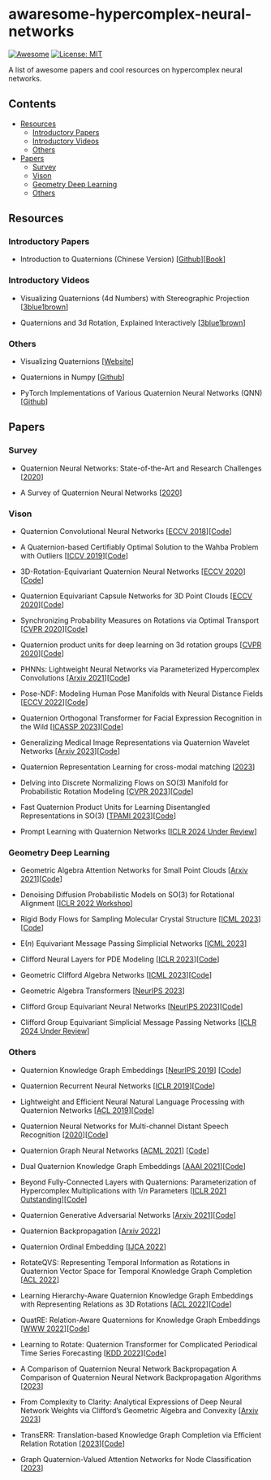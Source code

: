 # awaresome-hypercomplex-neural-networks
[![Awesome](https://cdn.rawgit.com/sindresorhus/awesome/d7305f38d29fed78fa85652e3a63e154dd8e8829/media/badge.svg)](https://github.com/AngxiaoYue/awaresome-hypercomplex-neural-networks) 
[![License: MIT](https://img.shields.io/badge/License-MIT-green.svg)](https://opensource.org/licenses/MIT) 

A list of awesome papers and cool resources on hypercomplex neural networks.

## Contents
- [Resources](#resources)
  - [Introductory Papers](#introductory-papers)
  - [Introductory Videos](#introductory-videos)
  - [Others](#others)
- [Papers](#papers)
  - [Survey](#survey)
  - [Vison](#vision)
  - [Geometry Deep Learning](#geometry-deep-learning)
  - [Others](#others)


## Resources
### Introductory Papers
- Introduction to Quaternions (Chinese Version) [[Github](https://github.com/Krasjet/quaternion)][[Book](https://krasjet.github.io/quaternion/quaternion.pdf)]

### Introductory Videos
- Visualizing Quaternions (4d Numbers) with Stereographic Projection [[3blue1brown](https://www.youtube.com/watch?v=d4EgbgTm0Bg)]

- Quaternions and 3d Rotation, Explained Interactively [[3blue1brown](https://www.youtube.com/watch?v=zjMuIxRvygQ&t=190s)]
 
### Others
- Visualizing Quaternions [[Website](https://eater.net/quaternions)]

- Quaternions in Numpy [[Github](https://github.com/moble/quaternion)]

- PyTorch Implementations of Various Quaternion Neural Networks (QNN) [[Github](https://github.com/Orkis-Research/Pytorch-Quaternion-Neural-Networks)]

## Papers
### Survey
- Quaternion Neural Networks: State-of-the-Art and Research Challenges [[2020](https://link.springer.com/chapter/10.1007/978-3-030-62365-4_43)]

- A Survey of Quaternion Neural Networks [[2020](https://link.springer.com/article/10.1007/s10462-019-09752-1)]

### Vison
- Quaternion Convolutional Neural Networks [[ECCV 2018](https://openaccess.thecvf.com/content_ECCV_2018/papers/Xuanyu_Zhu_Quaternion_Convolutional_Neural_ECCV_2018_paper.pdf)][[Code](https://github.com/XYZ387/QuaternionCNN_Keras)]

- A Quaternion-based Certifiably Optimal Solution to the Wahba Problem with Outliers [[ICCV 2019](https://arxiv.org/pdf/1905.12536v4.pdf)][[Code](https://github.com/MIT-SPARK/TEASER-plusplus)]

- 3D-Rotation-Equivariant Quaternion Neural Networks [[ECCV 2020](https://arxiv.org/abs/1911.09040)][[Code](https://github.com/ada-shen/REQNN)]

- Quaternion Equivariant Capsule Networks for 3D Point Clouds [[ECCV 2020](https://arxiv.org/abs/1912.12098)][[Code](https://github.com/tolgabirdal/qecnetworks)]

- Synchronizing Probability Measures on Rotations via Optimal Transport [[CVPR 2020](https://arxiv.org/pdf/2004.00663.pdf)][[Code](https://github.com/MichaelArbel/OT-sync)]

- Quaternion product units for deep learning on 3d rotation groups [[CVPR 2020](https://openaccess.thecvf.com/content_CVPR_2020/papers/Zhang_Quaternion_Product_Units_for_Deep_Learning_on_3D_Rotation_Groups_CVPR_2020_paper.pdf)][[Code](https://github.com/IICNELAB/qpu_code)]

- PHNNs: Lightweight Neural Networks via Parameterized Hypercomplex Convolutions [[Arxiv 2021](https://arxiv.org/abs/2110.04176)][[Code](https://github.com/elegan23/hypernets)]

- Pose-NDF: Modeling Human Pose Manifolds with Neural Distance Fields [[ECCV 2022](https://arxiv.org/pdf/2207.13807.pdf)][[Code](https://github.com/garvita-tiwari/PoseNDF)]

- Quaternion Orthogonal Transformer for Facial Expression Recognition in the Wild [[ICASSP 2023](https://arxiv.org/abs/2303.07831)][[Code](https://github.com/gabrella/qot)]

- Generalizing Medical Image Representations via Quaternion Wavelet Networks [[Arxiv 2023](https://arxiv.org/pdf/2310.10224.pdf)][[Code](https://github.com/ispamm/QWT)]

- Quaternion Representation Learning for cross-modal matching [[2023](https://www.sciencedirect.com/science/article/abs/pii/S0950705123002551)]

- Delving into Discrete Normalizing Flows on SO($3$) Manifold for Probabilistic Rotation Modeling [[CVPR 2023](https://openaccess.thecvf.com/content/CVPR2023/papers/Liu_Delving_Into_Discrete_Normalizing_Flows_on_SO3_Manifold_for_Probabilistic_CVPR_2023_paper.pdf)][[Code](https://github.com/PKU-EPIC/RotationNormFlow)]

- Fast Quaternion Product Units for Learning Disentangled Representations in SO($3$) [[TPAMI 2023](https://scholar.google.com/citations?view_op=view_citation&hl=zh-CN&user=7gYVOO8AAAAJ&cstart=20&pagesize=80&citation_for_view=7gYVOO8AAAAJ:hzvVvKpMvx4C)][[Code](https://github.com/SuferQin/Fast-QPU)]

- Prompt Learning with Quaternion Networks [[ICLR 2024 Under Review](https://openreview.net/forum?id=dKlxDx2SoS)]

### Geometry Deep Learning
- Geometric Algebra Attention Networks for Small Point Clouds [[Arxiv 2021](https://arxiv.org/abs/2110.02393)][[Code](https://github.com/klarh/flowws-keras-geometry)]
  
- Denoising Diffusion Probabilistic Models on SO($3$) for Rotational Alignment [[ICLR 2022 Workshop](https://openreview.net/forum?id=BY88eBbkpe5)]

- Rigid Body Flows for Sampling Molecular Crystal Structure [[ICML 2023](https://arxiv.org/pdf/2301.11355.pdf)][[Code](https://github.com/noegroup/rigid-flows)]

- E($n$) Equivariant Message Passing Simplicial Networks [[ICML 2023](https://arxiv.org/abs/2305.07100)]

- Clifford Neural Layers for PDE Modeling [[ICLR 2023](https://arxiv.org/abs/2209.04934)][[Code](https://github.com/microsoft/pdearena)]

- Geometric Clifford Algebra Networks [[ICML 2023](https://arxiv.org/pdf/2302.06594.pdf)][[Code](https://github.com/microsoft/pdearena)]

- Geometric Algebra Transformers [[NeurIPS 2023](https://arxiv.org/pdf/2305.18415.pdf)]

- Clifford Group Equivariant Neural Networks [[NeurIPS 2023](https://arxiv.org/pdf/2305.11141v5.pdf)][[Code](https://github.com/DavidRuhe/clifford-group-equivariant-neural-networks)]

- Clifford Group Equivariant Simplicial Message Passing Networks [[ICLR 2024 Under Review](https://openreview.net/forum?id=Zz594UBNOH)]
### Others
- Quaternion Knowledge Graph Embeddings [[NeurIPS 2019](https://proceedings.neurips.cc/paper_files/paper/2019/file/d961e9f236177d65d21100592edb0769-Paper.pdf)] [[Code](https://github.com/cheungdaven/QuatE)]

- Quaternion Recurrent Neural Networks [[ICLR 2019](https://arxiv.org/pdf/1806.04418.pdf)][[Code](https://github.com/mravanelli/pytorch-kaldi)]

- Lightweight and Efficient Neural Natural Language Processing with Quaternion Networks [[ACL 2019](https://arxiv.org/abs/1906.04393)][[Code](https://github.com/vanzytay/QuaternionTransformers)]

- Quaternion Neural Networks for Multi-channel Distant Speech Recognition [[2020](https://arxiv.org/pdf/2005.08566v2.pdf)][[Code](https://github.com/mravanelli/pytorch-kaldi)]

- Quaternion Graph Neural Networks [[ACML 2021](https://proceedings.mlr.press/v157/nguyen21a/nguyen21a.pdf)] [[Code](https://github.com/daiquocnguyen/QGNN)]

- Dual Quaternion Knowledge Graph Embeddings [[AAAI 2021](https://ojs.aaai.org/index.php/AAAI/article/view/16850)][[Code](https://github.com/Lion-ZS/DualE)]

- Beyond Fully-Connected Layers with Quaternions: Parameterization of Hypercomplex Multiplications with $1/n$ Parameters [[ICLR 2021 Outstanding](https://arxiv.org/abs/2102.08597)][[Code](https://github.com/demegire/Parameterization-of-Hypercomplex-Multiplications)]

- Quaternion Generative Adversarial Networks [[Arxiv 2021](https://arxiv.org/abs/2104.09630)][[Code](https://github.com/eleGAN23/QGAN)]

- Quaternion Backpropagation [[Arxiv 2022](https://arxiv.org/abs/2212.13082)]

- Quaternion Ordinal Embedding [[IJCA 2022](https://www.ijcai.org/proceedings/2022/0287.pdf)]

- RotateQVS: Representing Temporal Information as Rotations in Quaternion Vector Space for Temporal Knowledge Graph Completion [[ACL 2022](https://aclanthology.org/2022.acl-long.402.pdf)]

- Learning Hierarchy-Aware Quaternion Knowledge Graph Embeddings with Representing Relations as 3D Rotations [[ACL 2022](https://aclanthology.org/2022.coling-1.175.pdf)][[Code](https://github.com/jinfa/hrqe)]

- QuatRE: Relation-Aware Quaternions for Knowledge Graph Embeddings [[WWW 2022](https://arxiv.org/pdf/2009.12517v2.pdf)][[Code](https://github.com/daiquocnguyen/QuatRE)]

- Learning to Rotate: Quaternion Transformer for Complicated Periodical Time Series Forecasting [[KDD 2022](https://dl.acm.org/doi/abs/10.1145/3534678.3539234)][[Code](https://github.com/DAMO-DI-ML/KDD2022-Quatformer)]

- A Comparison of Quaternion Neural Network Backpropagation A Comparison of Quaternion Neural Network Backpropagation Algorithms [[2023](https://scholar.afit.edu/cgi/viewcontent.cgi?article=2303&context=facpub)]

- From Complexity to Clarity: Analytical Expressions of Deep Neural Network Weights via Clifford’s Geometric Algebra and Convexity [[Arxiv 2023](https://web.stanford.edu/~pilanci/papers/geometric_algebra.pdf)]

- TransERR: Translation-based Knowledge Graph Completion via Efficient Relation Rotation [[2023](https://arxiv.org/pdf/2306.14580v1.pdf)][[Code](https://github.com/dellixx/transerr)]

- Graph Quaternion-Valued Attention Networks for Node Classification [[2023](https://dl.acm.org/doi/10.1145/3603781.3603900)]

